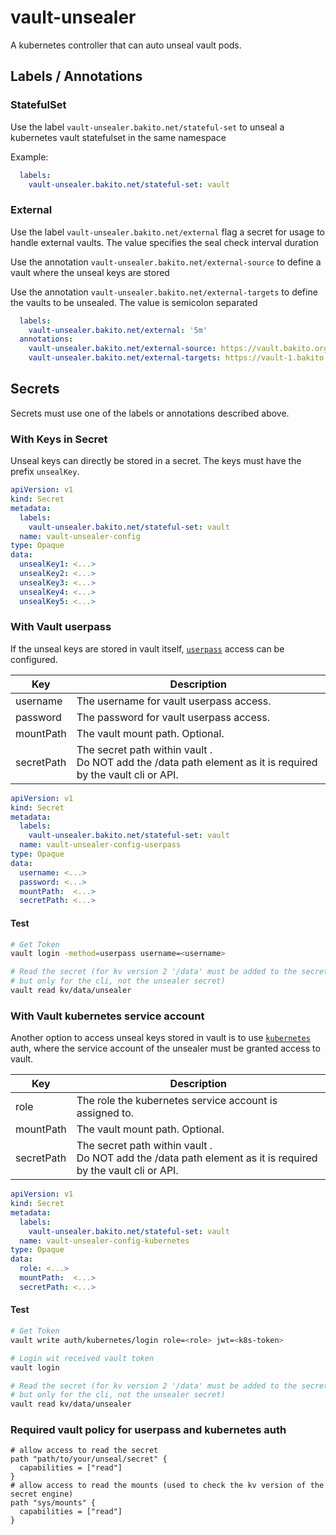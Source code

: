 # vault-unsealer

A kubernetes controller that can auto unseal vault pods.

## Labels / Annotations

### StatefulSet

Use the label `vault-unsealer.bakito.net/stateful-set` to unseal a kubernetes vault statefulset in the same namespace

Example: 

```yaml
  labels:
    vault-unsealer.bakito.net/stateful-set: vault
```

### External

Use the label `vault-unsealer.bakito.net/external` flag a secret for usage to handle external vaults. The value specifies the seal check interval duration

Use the annotation `vault-unsealer.bakito.net/external-source` to define a vault where the unseal keys are stored

Use the annotation `vault-unsealer.bakito.net/external-targets` to define the vaults to be unsealed. The value is semicolon separated

```yaml
  labels:
    vault-unsealer.bakito.net/external: '5m'
  annotations:
    vault-unsealer.bakito.net/external-source: https://vault.bakito.org:8200
    vault-unsealer.bakito.net/external-targets: https://vault-1.bakito.org:8200;https://vault-2.bakito.org:8200
```

## Secrets

Secrets must use one of the labels or annotations described above.

### With Keys in Secret

Unseal keys can directly be stored in a secret.
The keys must have the prefix `unsealKey`.

```yaml
apiVersion: v1
kind: Secret
metadata:
  labels:
    vault-unsealer.bakito.net/stateful-set: vault
  name: vault-unsealer-config
type: Opaque
data:
  unsealKey1: <...>
  unsealKey2: <...>
  unsealKey3: <...>
  unsealKey4: <...>
  unsealKey5: <...>
```

### With Vault userpass

If the unseal keys are stored in vault itself, [`userpass`](https://developer.hashicorp.com/vault/docs/auth/userpass)
access can be configured.

| Key        | Description                                                                                                      |
|------------|------------------------------------------------------------------------------------------------------------------|
| username   | The username for vault userpass access.                                                                          |
| password   | The password for vault userpass access.                                                                          |
| mountPath  | The vault mount path. Optional.                                                                                  |
| secretPath | The secret path within vault . <br/>Do NOT add the /data path element as it is required by the vault cli or API. |

```yaml
apiVersion: v1
kind: Secret
metadata:
  labels:
    vault-unsealer.bakito.net/stateful-set: vault
  name: vault-unsealer-config-userpass
type: Opaque
data:
  username: <...>
  password: <...>
  mountPath:  <...>
  secretPath: <...>
```

#### Test

```bash
# Get Token
vault login -method=userpass username=<username>

# Read the secret (for kv version 2 '/data' must be added to the secret path,
# but only for the cli, not the unsealer secret)
vault read kv/data/unsealer
```

### With Vault kubernetes service account

Another option to access unseal keys stored in vault is to
use [`kubernetes`](https://developer.hashicorp.com/vault/docs/auth/kubernetes) auth, where the service account of the
unsealer must be granted access to vault.

| Key        | Description                                                                                                      |
|------------|------------------------------------------------------------------------------------------------------------------|
| role       | The role the kubernetes service account is assigned to.                                                          |
| mountPath  | The vault mount path. Optional.                                                                                  |
| secretPath | The secret path within vault . <br/>Do NOT add the /data path element as it is required by the vault cli or API. |

```yaml
apiVersion: v1
kind: Secret
metadata:
  labels:
    vault-unsealer.bakito.net/stateful-set: vault
  name: vault-unsealer-config-kubernetes
type: Opaque
data:
  role: <...>
  mountPath:  <...>
  secretPath: <...>
```

#### Test

```bash
# Get Token
vault write auth/kubernetes/login role=<role> jwt=<k8s-token>

# Login wit received vault token
vault login

# Read the secret (for kv version 2 '/data' must be added to the secret path,
# but only for the cli, not the unsealer secret)
vault read kv/data/unsealer
```

### Required vault policy for userpass and kubernetes auth

```hcl
# allow access to read the secret
path "path/to/your/unseal/secret" {
  capabilities = ["read"]
}
# allow access to read the mounts (used to check the kv version of the secret engine)
path "sys/mounts" {
  capabilities = ["read"]
}
```
